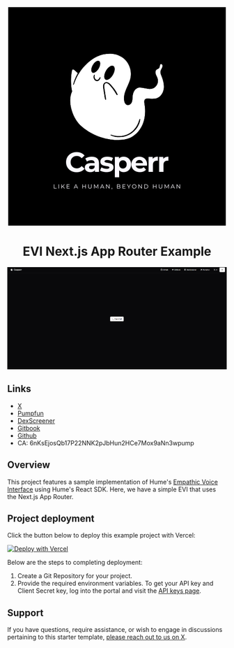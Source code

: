 <div align="center">
  <img src="Casperr.png">
  <h1>EVI Next.js App Router Example</h1>
</div>

![preview.png](preview.png)

## Links

- [X](https://x.com/CasperrApp)
- [Pumpfun](https://pump.fun/coin/6nKsEjosQb17P22NNK2pJbHun2HCe7Mox9aNn3wpump)
- [DexScreener](https://dexscreener.com/solana/6nKsEjosQb17P22NNK2pJbHun2HCe7Mox9aNn3wpump)
- [Gitbook](https://x19ai.gitbook.io/casperr)
- [Github](https://github.com/x19ai/CasperrApp)
- CA: 6nKsEjosQb17P22NNK2pJbHun2HCe7Mox9aNn3wpump

## Overview

This project features a sample implementation of Hume's [Empathic Voice Interface](https://hume.docs.buildwithfern.com/docs/empathic-voice-interface-evi/overview) using Hume's React SDK. Here, we have a simple EVI that uses the Next.js App Router.

## Project deployment

Click the button below to deploy this example project with Vercel:

[![Deploy with Vercel](https://vercel.com/button)](https://vercel.com/new/clone?repository-url=https%3A%2F%2Fgithub.com%2Fx19ai%2FCasperrApp&env=HUME_API_KEY,HUME_SECRET_KEY,NEXT_PUBLIC_HUME_CONFIG_ID&envDescription=Provide%20the%20required%20environment%20variables.%20To%20get%20your%20API%20key%20and%20Client%20Secret%20key.%20Config%20ID%20is%20optional&envLink=https%3A%2F%2Fplatform.hume.ai%2Fsettings%2Fkeys)

Below are the steps to completing deployment:

1. Create a Git Repository for your project.
2. Provide the required environment variables. To get your API key and Client Secret key, log into the portal and visit the [API keys page](https://beta.hume.ai/settings/keys).

## Support

If you have questions, require assistance, or wish to engage in discussions pertaining to this starter template, [please reach out to us on X](https://x.com/CasperrApp).